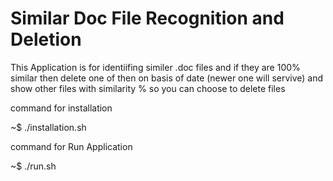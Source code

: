 # Similar Doc File Recognition and Deletion

This Application is for identiifing similer .doc files and if they are 100% similar then delete one of then on basis of date (newer one will servive) and show other files with similarity % so you can choose to delete files

command for installation

~$ ./installation.sh

command for Run Application

~$ ./run.sh